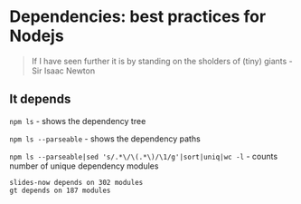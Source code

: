 # Dependencies: best practices for Nodejs

> If I have seen further it is by standing on the sholders of (tiny) giants - Sir Isaac Newton

## It depends

`npm ls` - shows the dependency tree

`npm ls --parseable` - shows the dependency paths

`npm ls --parseable|sed 's/.*\/\(.*\)/\1/g'|sort|uniq|wc -l` - counts number of unique dependency modules

```notes
slides-now depends on 302 modules
gt depends on 187 modules
```

[slides-now-footer]: "@bahmutov"
